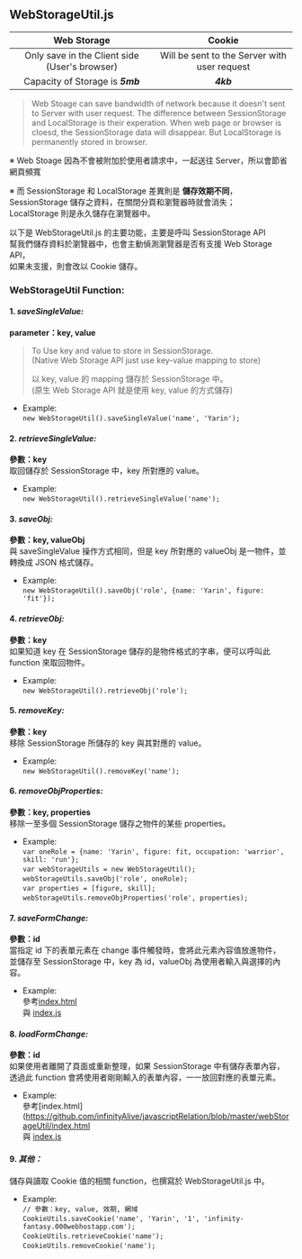## WebStorageUtil.js

|                  Web Storage                    |                      Cookie                      |
|:-----------------------------------------------:|:------------------------------------------------:|
|   Only save in the Client side (User's browser) | Will be sent to the Server with user request |
|            Capacity of Storage is _**5mb**_     |                  _**4kb**_                       |

> Web Stoage can save bandwidth of network because it doesn't sent to Server with user request.
> The difference between SessionStorage and LocalStorage is their experation.
> When web page or browser is cloesd, the SessionStorage data will disappear.
> But LocalStorage is permanently stored in browser.


※ Web Stoage 因為不會被附加於使用者請求中，一起送往 Server，所以會節省網頁頻寬

※ 而 SessionStorage 和 LocalStorage 差異則是 **儲存效期不同**，  
SessionStorage 儲存之資料，在關閉分頁和瀏覽器時就會消失；  
LocalStorage 則是永久儲存在瀏覽器中。

以下是 WebStorageUtil.js 的主要功能，主要是呼叫 SessionStorage API  
幫我們儲存資料於瀏覽器中，也會主動偵測瀏覽器是否有支援 Web Storage API，  
如果未支援，則會改以 Cookie 儲存。  

### WebStorageUtil Function:

#### 1. _saveSingleValue:_  
**parameter：key, value**
> To Use key and value to store in SessionStorage.  
> (Native Web Storage API just use key-value mapping to store)  
>  
> 以 key, value 的 mapping 儲存於 SessionStorage 中。  
> (原生 Web Storage API 就是使用 key, value 的方式儲存)  

* Example:  
`new WebStorageUtil().saveSingleValue('name', 'Yarin');`  

#### 2. _retrieveSingleValue:_  
**參數：key**  
取回儲存於 SessionStorage 中，key 所對應的 value。

* Example:  
`new WebStorageUtil().retrieveSingleValue('name');`  
  
#### 3. _saveObj:_  
**參數：key, valueObj**  
與 saveSingleValue 操作方式相同，但是 key 所對應的 valueObj 是一物件，並轉換成 JSON 格式儲存。

* Example:  
`new WebStorageUtil().saveObj('role', {name: 'Yarin', figure: 'fit'});`  
  
#### 4. _retrieveObj:_  
**參數：key**  
如果知道 key 在 SessionStorage 儲存的是物件格式的字串，便可以呼叫此 function 來取回物件。

* Example:  
`new WebStorageUtil().retrieveObj('role');`  
  
#### 5. _removeKey:_  
**參數：key**  
移除 SessionStorage 所儲存的 key 與其對應的 value。

* Example:  
`new WebStorageUtil().removeKey('name');`  
  
#### 6. _removeObjProperties:_  
**參數：key, properties**  
移除一至多個 SessionStorage 儲存之物件的某些 properties。

* Example:  
`var oneRole = {name: 'Yarin', figure: fit, occupation: 'warrior', skill: 'run'};`  
`var webStorageUtils = new WebStorageUtil();`  
`webStorageUtils.saveObj('role', oneRole);`  
`var properties = [figure, skill];`  
`webStorageUtils.removeObjProperties('role', properties);`  
  
#### 7. _saveFormChange:_  
**參數：id**  
當指定 id 下的表單元素在 change 事件觸發時，會將此元素內容值放進物件，  
並儲存至 SessionStorage 中，key 為 id，valueObj 為使用者輸入與選擇的內容。

* Example:  
參考[index.html](https://github.com/infinityAlive/javascriptRelation/blob/master/webStorageUtil/index.html)  
與 [index.js](https://github.com/infinityAlive/javascriptRelation/blob/master/webStorageUtil/index.js)  
  
#### 8. _loadFormChange:_  
**參數：id**  
如果使用者離開了頁面或重新整理，如果 SessionStorage 中有儲存表單內容，  
透過此 function 會將使用者剛剛輸入的表單內容，一一放回對應的表單元素。

* Example:  
參考[index.html](https://github.com/infinityAlive/javascriptRelation/blob/master/webStorageUtil/index.html  
與 [index.js](https://github.com/infinityAlive/javascriptRelation/blob/master/webStorageUtil/index.js)  
  
#### 9. _其他：_  
儲存與讀取 Cookie 值的相關 function，也撰寫於 WebStorageUtil.js 中。

* Example:  
`// 參數：key, value, 效期, 網域`  
`CookieUtils.saveCookie('name', 'Yarin', '1', 'infinity-fantasy.000webhostapp.com');`  
`CookieUtils.retrieveCookie('name');`  
`CookieUtils.removeCookie('name');`